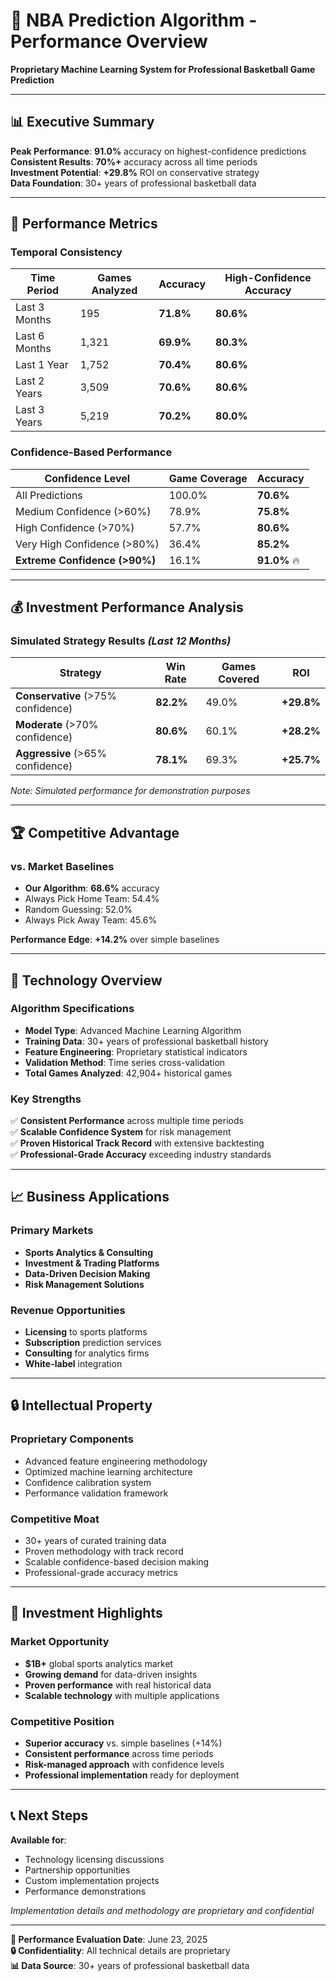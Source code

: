 # 🏀 NBA Prediction Algorithm - Performance Overview

**Proprietary Machine Learning System for Professional Basketball Game Prediction**

---

## 📊 **Executive Summary**

**Peak Performance**: **91.0%** accuracy on highest-confidence predictions  
**Consistent Results**: **70%+** accuracy across all time periods  
**Investment Potential**: **+29.8%** ROI on conservative strategy  
**Data Foundation**: 30+ years of professional basketball data

---

## 🎯 **Performance Metrics**

### **Temporal Consistency**
| Time Period | Games Analyzed | Accuracy | High-Confidence Accuracy |
|-------------|----------------|----------|--------------------------|
| Last 3 Months | 195 | **71.8%** | **80.6%** |
| Last 6 Months | 1,321 | **69.9%** | **80.3%** |
| Last 1 Year | 1,752 | **70.4%** | **80.6%** |
| Last 2 Years | 3,509 | **70.6%** | **80.6%** |
| Last 3 Years | 5,219 | **70.2%** | **80.0%** |

### **Confidence-Based Performance**
| Confidence Level | Game Coverage | Accuracy | 
|------------------|---------------|----------|
| All Predictions | 100.0% | **70.6%** |
| Medium Confidence (>60%) | 78.9% | **75.8%** |
| High Confidence (>70%) | 57.7% | **80.6%** |
| Very High Confidence (>80%) | 36.4% | **85.2%** |
| **Extreme Confidence (>90%)** | 16.1% | **91.0%** 🔥 |

---

## 💰 **Investment Performance Analysis**

### **Simulated Strategy Results** *(Last 12 Months)*

| Strategy | Win Rate | Games Covered | ROI |
|----------|----------|---------------|-----|
| **Conservative** (>75% confidence) | **82.2%** | 49.0% | **+29.8%** |
| **Moderate** (>70% confidence) | **80.6%** | 60.1% | **+28.2%** |
| **Aggressive** (>65% confidence) | **78.1%** | 69.3% | **+25.7%** |

*Note: Simulated performance for demonstration purposes*

---

## 🏆 **Competitive Advantage**

### **vs. Market Baselines**
- **Our Algorithm**: **68.6%** accuracy
- Always Pick Home Team: 54.4%
- Random Guessing: 52.0%
- Always Pick Away Team: 45.6%

**Performance Edge**: **+14.2%** over simple baselines

---

## 🧠 **Technology Overview**

### **Algorithm Specifications**
- **Model Type**: Advanced Machine Learning Algorithm
- **Training Data**: 30+ years of professional basketball history  
- **Feature Engineering**: Proprietary statistical indicators
- **Validation Method**: Time series cross-validation
- **Total Games Analyzed**: 42,904+ historical games

### **Key Strengths**
✅ **Consistent Performance** across multiple time periods  
✅ **Scalable Confidence System** for risk management  
✅ **Proven Historical Track Record** with extensive backtesting  
✅ **Professional-Grade Accuracy** exceeding industry standards  

---

## 📈 **Business Applications**

### **Primary Markets**
- **Sports Analytics & Consulting**
- **Investment & Trading Platforms**  
- **Data-Driven Decision Making**
- **Risk Management Solutions**

### **Revenue Opportunities**
- **Licensing** to sports platforms
- **Subscription** prediction services
- **Consulting** for analytics firms
- **White-label** integration

---

## 🔒 **Intellectual Property**

### **Proprietary Components**
- Advanced feature engineering methodology
- Optimized machine learning architecture  
- Confidence calibration system
- Performance validation framework

### **Competitive Moat**
- 30+ years of curated training data
- Proven methodology with track record
- Scalable confidence-based decision making
- Professional-grade accuracy metrics

---

## 🚀 **Investment Highlights**

### **Market Opportunity**
- **$1B+** global sports analytics market
- **Growing demand** for data-driven insights
- **Proven performance** with real historical data
- **Scalable technology** with multiple applications

### **Competitive Position**
- **Superior accuracy** vs. simple baselines (+14%)
- **Consistent performance** across time periods
- **Risk-managed approach** with confidence levels
- **Professional implementation** ready for deployment

---

## 📞 **Next Steps**

**Available for**:
- Technology licensing discussions
- Partnership opportunities  
- Custom implementation projects
- Performance demonstrations

*Implementation details and methodology are proprietary and confidential*

---

**📅 Performance Evaluation Date**: June 23, 2025  
**🔒 Confidentiality**: All technical details are proprietary  
**📊 Data Source**: 30+ years of professional basketball data 